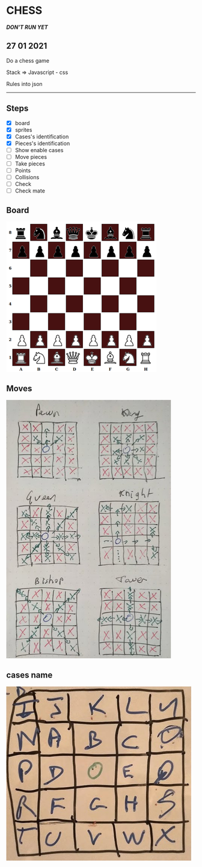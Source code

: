 # CHESS
***DON'T RUN YET***
## 27 01 2021

Do a chess game

Stack => Javascript - css

Rules into json

***

## Steps

- [x] board
- [x] sprites
- [x] Cases's identification
- [x] Pieces's identification
- [ ] Show enable cases
- [ ] Move pieces
- [ ] Take pieces
- [ ] Points
- [ ] Collisions
- [ ] Check
- [ ] Check mate

## Board

![Screenshot](board.jpg)

## Moves

![Screenshot](move.jpg)


## cases name

![Screenshot](cases.jpg)